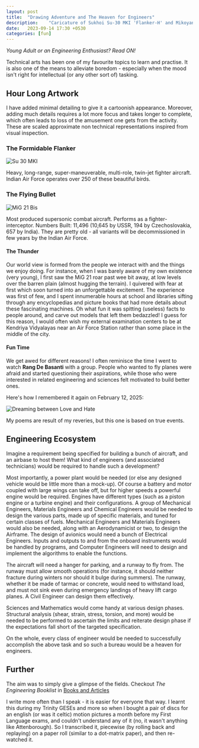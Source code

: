 ```yaml
---
layout: post
title:  "Drawing Adventure and The Heaven for Engineers"
description:    "Caricature of Sukhoi Su-30 MKI 'Flanker-H' and Mikoyan-Gurevich MiG-21 'Fishbed'."
date:   2023-09-14 17:30 +0530
categories: [fun]
---
```


*Young Adult or an Engineering Enthusiast? Read ON!*

Technical arts has been one of my favourite topics to learn and practise. It is also one of the means to alleviate boredom - especially when the mood isn't right for intellectual (or any other sort of) tasking.  

## Hour Long Artwork  

I have added minimal detailing to give it a cartoonish appearance. Moreover, adding much details requires a lot more focus and takes longer to complete, which often leads to loss of the amusement one gets from the activity. These are scaled approximate non technical representations inspired from visual inspection.  

### The Formidable Flanker  

![Su 30 MKI](/assets/img/posts/su-30.svg)

Heavy, long-range, super-maneuverable, multi-role, twin-jet fighter aircraft. Indian Air Force operates over 250 of these beautiful birds.  

### The Flying Bullet  

![MiG 21 Bis](/assets/img/posts/mig-21.svg)

Most produced supersonic combat aircraft. Performs as a fighter-interceptor. Numbers Built: 11,496 (10,645 by USSR, 194 by Czechoslovakia, 657 by India). They are pretty old - all variants will be decommissioned in few years by the Indian Air Force.  

#### The Thunder  

Our world view is formed from the people we interact with and the things we enjoy doing. For instance, when I was barely aware of my own existence (very young), I first saw the MiG 21 roar past wee bit away, at low levels over the barren plain (almost hugging the terrain). I quivered with fear at first which soon turned into an unforgettable excitement. The experience was first of few, and I spent innumerable hours at school and libraries sifting through any encyclopedias and picture books that had more details about these fascinating machines. Oh what fun it was spitting (useless) facts to people around, and carve out models that left them bedazzled! I guess for this reason, I would often wish my external examination centers to be at Kendriya Vidyalayas near an Air Force Station rather than some place in the middle of the city.

#### Fun Time

We get awed for different reasons! I often reminisce the time I went to watch **Rang De Basanti** with a group. People who wanted to fly planes were afraid and started questioning their aspirations, while those who were interested in related engineering and sciences felt motivated to build better ones.  

Here's how I remembered it again on February 12, 2025:

![Dreaming between Love and Hate](/assets/img/posts/dlh.svg)

My poems are result of my reveries, but this one is based on true events.

## Engineering Ecosystem  

Imagine a requirement being specified for building a bunch of aircraft, and an airbase to host them! What kind of engineers (and associated technicians) would be required to handle such a development?

Most importantly, a power plant would be needed (or else any designed vehicle would be little more than a mock-up). Of course a battery and motor coupled with large wings can take off, but for higher speeds a powerful engine would be required. Engines have different types (such as a piston engine or a turbine engine) and their configurations. A group of Mechanical Engineers, Materials Engineers and Chemical Engineers would be needed to design the various parts, made up of specific materials, and tuned for certain classes of fuels. Mechanical Engineers and Materials Engineers would also be needed, along with an Aerodynamicist or two, to design the Airframe. The design of avionics would need a bunch of Electrical Engineers. Inputs and outputs to and from the onboard instruments would be handled by programs, and Computer Engineers will need to design and implement the algorithms to enable the functions.

The aircraft will need a hanger for parking, and a runway to fly from. The runway must allow smooth operations (for instance, it should neither fracture during winters nor should it bulge during summers). The runway, whether it be made of tarmac or concrete, would need to withstand load, and must not sink even during emergency landings of heavy lift cargo planes. A Civil Engineer can design them effectively.

Sciences and Mathematics would come handy at various design phases. Structural analysis (shear, strain, stress, torsion, and more) would be needed to be performed to ascertain the limits and reiterate design phase if the expectations fall short of the targeted specification.

On the whole, every class of engineer would be needed to successfully accomplish the above task and so such a bureau would be a heaven for engineers.

## Further

The aim was to simply give a glimpse of the fields. Checkout *The Engineering Booklist* in [Books and Articles](/post/books-articles)

I write more often than I speak - it is easier for everyone that way. I learnt this during my Trinity GESEs and more so when I bought a pair of discs for an english (or was it celtic) motion pictures a month before my First Language exams, and couldn't understand any of it (no, it wasn't anything like Attenborough). So I transcribed it, piecewise (by rolling back and replaying) on a paper roll (similar to a dot-matrix paper), and then re-watched it.
